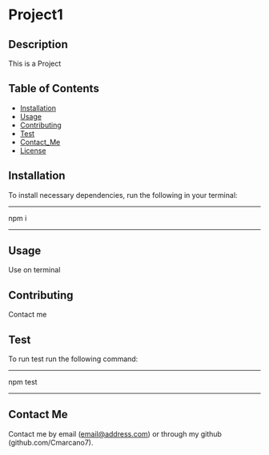 # Project1
  
  ## Description
  
  This is a Project

  
  ## Table of Contents 

  * [Installation](#installation)
  * [Usage](#usage)
  * [Contributing](#contributing)
  * [Test](#test)
  * [Contact_Me](#contactme)
  * [License](#license)

  ## Installation

  To install necessary dependencies, run the following in your terminal:

  ---
  
  npm i
  
  ---

  ## Usage

  Use on terminal

  ## Contributing

  Contact me

  ## Test

  To run test run the following command:

  ---

  npm test

  ---

  ## Contact Me

  Contact me by email (email@address.com) or through my github (github.com/Cmarcano7).

